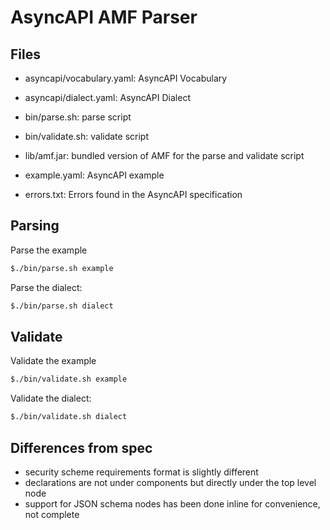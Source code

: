 # AsyncAPI AMF Parser

## Files

- asyncapi/vocabulary.yaml: AsyncAPI Vocabulary
- asyncapi/dialect.yaml: AsyncAPI Dialect

- bin/parse.sh: parse script
- bin/validate.sh: validate script
- lib/amf.jar: bundled version of AMF for the parse and validate script

- example.yaml: AsyncAPI example
- errors.txt: Errors found in the AsyncAPI specification


## Parsing

Parse the example

``` bash
$./bin/parse.sh example
```

Parse the dialect:

``` bash
$./bin/parse.sh dialect
```

## Validate

Validate the example

``` bash
$./bin/validate.sh example
```

Validate the dialect:

``` bash
$./bin/validate.sh dialect
```

## Differences from spec

- security scheme requirements format is slightly different
- declarations are not under components but directly under the top level node
- support for JSON schema nodes has been done inline for convenience, not complete

